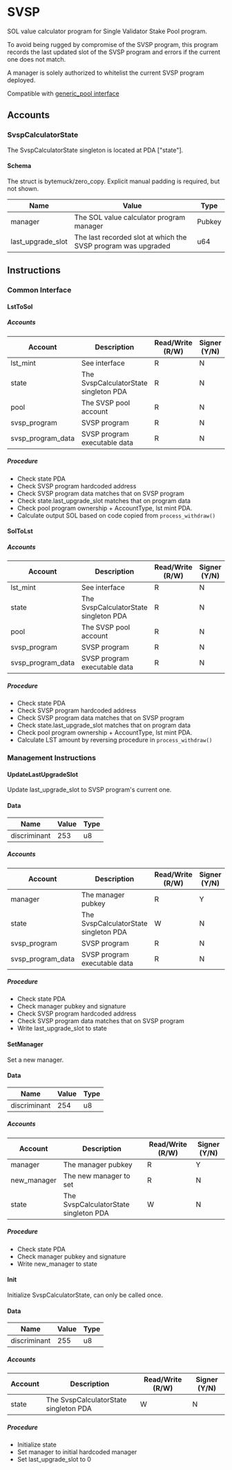 # SVSP

SOL value calculator program for Single Validator Stake Pool program.

To avoid being rugged by compromise of the SVSP program, this program records the last updated slot of the SVSP program and errors if the current one does not match.

A manager is solely authorized to whitelist the current SVSP program deployed.

Compatible with [generic_pool interface](./generic_pool.md)

## Accounts

### SvspCalculatorState

The SvspCalculatorState singleton is located at PDA ["state"].

#### Schema

The struct is bytemuck/zero_copy. Explicit manual padding is required, but not shown.

| Name              | Value                                                         | Type   |
| ----------------- | ------------------------------------------------------------- | ------ |
| manager           | The SOL value calculator program manager                      | Pubkey |
| last_upgrade_slot | The last recorded slot at which the SVSP program was upgraded | u64    |

## Instructions

### Common Interface

#### LstToSol

##### Accounts

| Account           | Description                           | Read/Write (R/W) | Signer (Y/N) |
| ----------------- | ------------------------------------- | ---------------- | ------------ |
| lst_mint          | See interface                         | R                | N            |
| state             | The SvspCalculatorState singleton PDA | R                | N            |
| pool              | The SVSP pool account                 | R                | N            |
| svsp_program      | SVSP program                          | R                | N            |
| svsp_program_data | SVSP program executable data          | R                | N            |

##### Procedure

- Check state PDA
- Check SVSP program hardcoded address
- Check SVSP program data matches that on SVSP program
- Check state.last_upgrade_slot matches that on program data
- Check pool program ownership + AccountType, lst mint PDA.
- Calculate output SOL based on code copied from `process_withdraw()`

#### SolToLst

##### Accounts

| Account           | Description                           | Read/Write (R/W) | Signer (Y/N) |
| ----------------- | ------------------------------------- | ---------------- | ------------ |
| lst_mint          | See interface                         | R                | N            |
| state             | The SvspCalculatorState singleton PDA | R                | N            |
| pool              | The SVSP pool account                 | R                | N            |
| svsp_program      | SVSP program                          | R                | N            |
| svsp_program_data | SVSP program executable data          | R                | N            |

##### Procedure

- Check state PDA
- Check SVSP program hardcoded address
- Check SVSP program data matches that on SVSP program
- Check state.last_upgrade_slot matches that on program data
- Check pool program ownership + AccountType, lst mint PDA.
- Calculate LST amount by reversing procedure in `process_withdraw()`

### Management Instructions

#### UpdateLastUpgradeSlot

Update last_upgrade_slot to SVSP program's current one.

#### Data

| Name         | Value | Type |
| ------------ | ----- | ---- |
| discriminant | 253   | u8   |

##### Accounts

| Account           | Description                           | Read/Write (R/W) | Signer (Y/N) |
| ----------------- | ------------------------------------- | ---------------- | ------------ |
| manager           | The manager pubkey                    | R                | Y            |
| state             | The SvspCalculatorState singleton PDA | W                | N            |
| svsp_program      | SVSP program                          | R                | N            |
| svsp_program_data | SVSP program executable data          | R                | N            |

##### Procedure

- Check state PDA
- Check manager pubkey and signature
- Check SVSP program hardcoded address
- Check SVSP program data matches that on SVSP program
- Write last_upgrade_slot to state

#### SetManager

Set a new manager.

#### Data

| Name         | Value | Type |
| ------------ | ----- | ---- |
| discriminant | 254   | u8   |

##### Accounts

| Account     | Description                           | Read/Write (R/W) | Signer (Y/N) |
| ----------- | ------------------------------------- | ---------------- | ------------ |
| manager     | The manager pubkey                    | R                | Y            |
| new_manager | The new manager to set                | R                | N            |
| state       | The SvspCalculatorState singleton PDA | W                | N            |

##### Procedure

- Check state PDA
- Check manager pubkey and signature
- Write new_manager to state

#### Init

Initialize SvspCalculatorState, can only be called once.

#### Data

| Name         | Value | Type |
| ------------ | ----- | ---- |
| discriminant | 255   | u8   |

##### Accounts

| Account | Description                           | Read/Write (R/W) | Signer (Y/N) |
| ------- | ------------------------------------- | ---------------- | ------------ |
| state   | The SvspCalculatorState singleton PDA | W                | N            |

##### Procedure

- Initialize state
- Set manager to initial hardcoded manager
- Set last_upgrade_slot to 0
